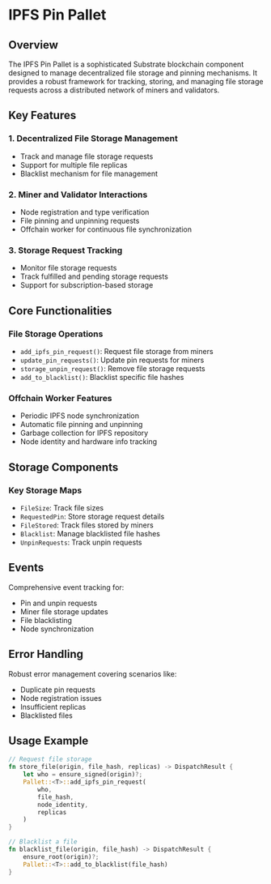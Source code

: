# IPFS Pin Pallet

## Overview

The IPFS Pin Pallet is a sophisticated Substrate blockchain component designed to manage decentralized file storage and pinning mechanisms. It provides a robust framework for tracking, storing, and managing file storage requests across a distributed network of miners and validators.

## Key Features

### 1. Decentralized File Storage Management
- Track and manage file storage requests
- Support for multiple file replicas
- Blacklist mechanism for file management

### 2. Miner and Validator Interactions
- Node registration and type verification
- File pinning and unpinning requests
- Offchain worker for continuous file synchronization

### 3. Storage Request Tracking
- Monitor file storage requests
- Track fulfilled and pending storage requests
- Support for subscription-based storage

## Core Functionalities

### File Storage Operations
- `add_ipfs_pin_request()`: Request file storage from miners
- `update_pin_requests()`: Update pin requests for miners
- `storage_unpin_request()`: Remove file storage requests
- `add_to_blacklist()`: Blacklist specific file hashes

### Offchain Worker Features
- Periodic IPFS node synchronization
- Automatic file pinning and unpinning
- Garbage collection for IPFS repository
- Node identity and hardware info tracking

## Storage Components

### Key Storage Maps
- `FileSize`: Track file sizes
- `RequestedPin`: Store storage request details
- `FileStored`: Track files stored by miners
- `Blacklist`: Manage blacklisted file hashes
- `UnpinRequests`: Track unpin requests

## Events

Comprehensive event tracking for:
- Pin and unpin requests
- Miner file storage updates
- File blacklisting
- Node synchronization

## Error Handling

Robust error management covering scenarios like:
- Duplicate pin requests
- Node registration issues
- Insufficient replicas
- Blacklisted files

## Usage Example

```rust
// Request file storage
fn store_file(origin, file_hash, replicas) -> DispatchResult {
    let who = ensure_signed(origin)?;
    Pallet::<T>::add_ipfs_pin_request(
        who, 
        file_hash, 
        node_identity, 
        replicas
    )
}

// Blacklist a file
fn blacklist_file(origin, file_hash) -> DispatchResult {
    ensure_root(origin)?;
    Pallet::<T>::add_to_blacklist(file_hash)
}
